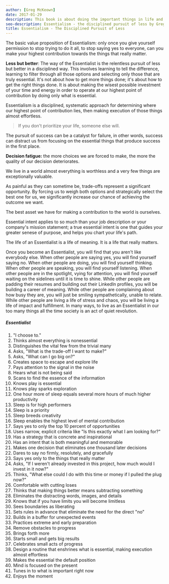 ```yaml
---
author: [Greg McKeown]
date: 2017-01-29
description: This book is about doing the important things in life and eliminating the nonessentials. We can't do it all, we must filter out what's important and control our life. To become an Essentialist, we must learn to prioritize our life and to say no. Remember life is short, focus on what is meaningful and live a life that really matters.
seo-description: Essentialism - the disciplined pursuit of less by Greg McKeown notes.
title: Essentialism - The Disciplined Pursuit of Less
---
```


The basic value proposition of Essentialism: only once you give yourself permission to stop trying to do it all, to stop saying yes to everyone, can you make your highest contribution towards the things that really matter.

**Less but better**: The way of the Essentialist is the relentless pursuit of less but better in a disciplined way. This involves learning to tell the difference, learning to filter through all those options and selecting only those that are truly essential. It's not about how to get more things done; it's about how to get the right things done. It is about making the wisest possible investment of your time and energy in order to operate at our highest point of contribution by doing only what is essential.

Essentialism is a disciplined, systematic approach for determining where our highest point of contribution lies, then making execution of those things almost effortless.

> If you don't prioritize your life, someone else will.

The pursuit of success can be a catalyst for failure, in other words, success can distract us from focusing on the essential things that produce success in the first place.

**Decision fatigue:** the more choices we are forced to make, the more the quality of our decision deteriorates.

We live in a world almost everything is worthless and a very few things are exceptionally valuable.

As painful as they can sometime be, trade-offs represent a significant opportunity. By forcing us to weigh both options and strategically select the best one for us, we significantly increase our chance of achieving the outcome we want.

The best asset we have for making a contribution to the world is ourselves.

Essential intent applies to so much than your job description or your company's mission statement; a true essential intent is one that guides your greater senese of purpose, and helps you chart your life's path.

The life of an Essentialist is a life of meaning. It is a life that really matters.

Once you become an Essentialist, you will find that you aren't like everybody else. When other people are saying yes, you will find yourself saying no. When other people are doing, you will find yourself thinking. When other people are speaking, you will find yourself listening. When other people are in the spotlight, vying for attention, you will find yourself waiting on the sidelines until it is time to shine. While other people are padding their resumes and building out their LinkedIn profiles, you will be building a career of meaning. While other people are complaining about how busy they are, you will just be smiling sympathetically, unable to relate. While other people are living a life of stress and chaos, you will be living a life of impact and fulfillment. In many ways, to live as an Essentialist in our too many things all the time society is an act of quiet revolution.

##### Essentialist

1. "I choose to."
2. Thinks almost everything is nonessential
3. Distinguishes the vital few from the trivial many
4. Asks, "What is the trade-off I want to make?"
5. Asks, "What can I go big on?"
6. Creates space to escape and explore life
7. Pays attention to the signal in the noise
8. Hears what is not being said
9. Scans to find the essence of the information
10. Knows play is essential
11. Knows play sparks exploration
12. One hour more of sleep equals several more hours of much higher productivity
13. Sleep is for high performers
14. Sleep is a priority
15. Sleep breeds creativity
16. Sleep enables the highest level of mental contribution
17. Says yes to only the top 10 percent of opportunities
18. Uses narrow, explicit criteria like "Is this exactly what I am looking for?"
19. Has a strategy that is concrete and inspirational
20. Has an intent that is both meaningful and memorable
21. Makes one decision that eliminates one thousand later decisions
22. Dares to say no firmly, resolutely, and gracefully
23. Says yes only to the things that really matter
24. Asks, "If I weren't already invested in this project, how much would I invest in it now?"
25. Thinks, "What else could I do with this time or money if I pulled the plug now?"
26. Comfortable with cutting loses
27. Thinks that making things better means subtracting something
28. Eliminates the distracting words, images, and details
29. Knows that if you have limits you will become limitless
30. Sees boundaries as liberating
31. Sets rules in advance that eliminate the need for the direct "no"
32. Builds in a buffer for unexpected events
33. Practices extreme and early preparation
34. Remove obstacles to progress
35. Brings forth more
36. Starts small and gets big results
37. Celebrates small acts of progress
38. Design a routine that enshrines what is essential, making execution almost effortless
39. Makes the essential the default position
40. Mind is focused on the present
41. Tunes in to what is important right now
42. Enjoys the moment
